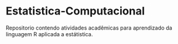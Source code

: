 # Estatistica-Computacional

Repositorio contendo atividades acadêmicas para aprendizado da linguagem R aplicada a estátistica.

